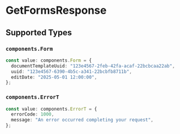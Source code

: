 # GetFormsResponse


## Supported Types

### `components.Form`

```typescript
const value: components.Form = {
  documentTemplateUuid: "123e4567-2feb-42fa-acaf-22bcbcaa22ab",
  uuid: "123e4567-6390-4b5c-a341-22bcbfb8711b",
  editDate: "2025-05-01 12:00:00",
};
```

### `components.ErrorT`

```typescript
const value: components.ErrorT = {
  errorCode: 1000,
  message: "An error occurred completing your request",
};
```

